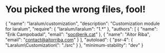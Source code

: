 # You picked the wrong files, fool!
{
    "name": "laralum/customization",
    "description": "Customization module for laralum",
    "require": {
	"laralum/laralum": "1.*"
    },
    "authors": [
        {
            "name": "Erik Campobadal",
            "email": "soc@erik.cat"
        },
        {
            "name": "Aitor Riba",
            "email": "contact@aitorriba.com"
        }
    ],
    "autoload": {
        "psr-4": {
            "Laralum\\Customization\\": "./src"
        }
    },
    "minimum-stability": "dev"
}
